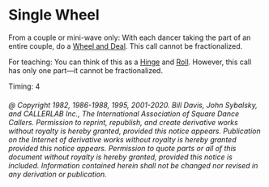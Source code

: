 
# Single Wheel

From a couple or mini-wave only: With each dancer taking the part of an entire couple,
do a [Wheel and Deal](../b2/wheel_and_deal.md). This call cannot be fractionalized.

For teaching: You can think of this as a [Hinge](../ms/hinge.md) and
[Roll](../plus/anything_and_roll.md). However, this call has only
one part—it cannot be fractionalized.

Timing: 4

###### @ Copyright 1982, 1986-1988, 1995, 2001-2020. Bill Davis, John Sybalsky, and CALLERLAB Inc., The International Association of Square Dance Callers. Permission to reprint, republish, and create derivative works without royalty is hereby granted, provided this notice appears. Publication on the Internet of derivative works without royalty is hereby granted provided this notice appears. Permission to quote parts or all of this document without royalty is hereby granted, provided this notice is included. Information contained herein shall not be changed nor revised in any derivation or publication.
